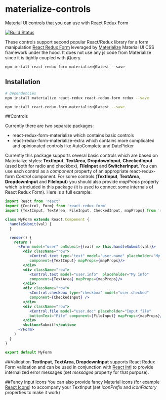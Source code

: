 # materialize-controls

Material UI controls that you can use with React Redux Form

[![Build Status](https://travis-ci.org/OptimalSpin/materialize-controls.svg?branch=master)](https://github.com/OptimalSpin/materialize-controls)

These controls support second popular React/Redux library for a form manipulation [React Redux Form](https://github.com/davidkpiano/react-redux-form) 
leveraged by [Materialize](https://github.com/Dogfalo/materialize) Material UI CSS framework under the hood. It does not use any js code from Materialize since 
it is tightly coupled with jQuery.  

`npm install react-redux-form-materialize@latest --save`

## Installation

```bash
# Dependencies 
npm install materialize react-redux react-redux-form redux --save

npm install react-redux-form-materialize@latest --save
```

##Controls

Currently there are two separate packages:

 * react-redux-form-materialize which contains basic controls
 * react-redux-form-materialize-extra which contains more complicated and opinionated controls like AutoComplete and DatePicker

Currently this package supports several basic controls which are based on Materialize styles: **TextInput**, **TextArea**, **DropdownInput**, **CheckedInput** (used both for radio and checkbox), **FileInput** and **SwitcherInput**.
You can use each control as a *component* property of an appropriate react-redux-form *Control* component. For some controls (**TextInput**, **TextArea**, **DropdownInput** and **FileInput**) 
you should also provide *mapProps* property which is included in this package (it is used to connect some internals of React Redux Form). Here is a full example:

```jsx
import React from 'react'
import {Control, Form} from 'react-redux-form'
import {TextInput, TextArea, FileInput, CheckedInput, mapProps} from 'react-redux-form-materialize'

class MyForm extends React.Component {
  handleSubmit(val) {    
  }

  render() {
    return (
      <Form model="user" onSubmit={(val) => this.handleSubmit(val)}>
        <div className="row">
           <Control.text type="text" model="user.name" placeholder="My name" 
           component={TextInput} mapProps={mapProps}/>
        </div> 
        <div className="row">
           <Control.text model="user.info"  placeholder="My info" 
           component={TextArea} mapProps={mapProps}/>
        </div> 
        <div className="row">
           <Control.checkbox type="checkbox" model="user.checked" 
           component={CheckedInput} />
        </div> 
        <div className="row">
           <Control.file model="user.doc" placeholder="Input file" 
           buttonText="File" component={FileInput} mapProps={mapProps}/>
        </div>               
        <button>Submit!</button>
      </Form>
    )
  }
}

export default MyForm
```

##Validation
**TextInput**, **TextArea**, **DropdownInput** supports React Redux Form validation and can be used in conjunction with [React Intl](https://github.com/yahoo/react-intl) to provide internalized error messages (set *messages* property for that purpose).

##Fancy input icons
You can also provide fancy Material icons (for example [React Icons](https://gorangajic.github.io/react-icons/fa.html)) to accompany your TextInput (set *iconPrefix* and *iconFactory* properties to make it work) 
